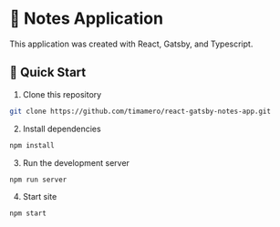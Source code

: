 # 📓 Notes Application

This application was created with React, Gatsby, and Typescript.

## 🚀 Quick Start
1. Clone this repository
```sh
git clone https://github.com/timamero/react-gatsby-notes-app.git
```
2. Install dependencies
```sh
npm install
```
3. Run the development server
```sh
npm run server
```
4. Start site
```sh
npm start
```